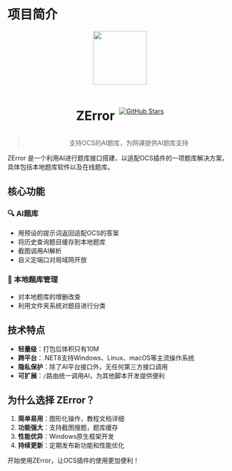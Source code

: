 # 项目简介
<div align="center">

<a><img src="/favicon.ico" width="120" height="120" /></a> 

<div style="display: flex; justify-content: center; align-items: center; gap: 10px;">
    <h1>ZError</h1>
    <a href="https://github.com/Miaozeqiu/ZError">
    <img src="https://img.shields.io/github/stars/Miaozeqiu/ZError" alt="GitHub Stars"/>
    </a>
</div>

> 支持OCS的AI题库，为网课提供AI题库支持




</div>

ZError 是一个利用AI进行题库接口搭建，以适配OCS插件的一项题库解决方案，具体包括本地题库软件以及在线题库。

## 核心功能

### 🔍 AI题库
- 用预设的提示词返回适配OCS的答案
- 将历史查询题目缓存到本地题库
- 截图调用AI解析
- 自义定端口对局域网开放

### 📖 本地题库管理
- 对本地题库的增删改查
- 利用文件夹系统对题目进行分类


## 技术特点

- **轻量级**：打包后体积只有10M
- **跨平台**：.NET8支持Windows、Linux、macOS等主流操作系统
- **隐私保护**：除了AI平台接口外，无任何第三方接口调用
- **可扩展**：`/`路由统一调用AI，为其他脚本开发提供便利


## 为什么选择 ZError？

1. **简单易用**：图形化操作，教程文档详细
2. **功能强大**：支持截图搜题，题库缓存
3. **性能优异**：Windows原生框架开发
4. **持续更新**：定期发布新功能和性能优化

开始使用ZError，让OCS插件的使用更加便利！
